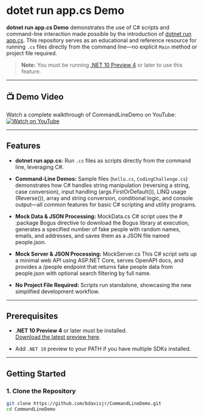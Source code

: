 # dotet run app.cs Demo

**dotnet run app.cs Demo** demonstrates the use of C# scripts and command-line interaction made possible by the introduction of [dotnet run app.cs](https://devblogs.microsoft.com/dotnet/announcing-dotnet-run-app/). This repository serves as an educational and reference resource for running `.cs` files directly from the command line—no explicit `Main` method or project file required.

> **Note:** You must be running [.NET 10 Preview 4](https://dotnet.microsoft.com/en-us/download/dotnet/10.0) or later to use this feature.

---

## 📺 Demo Video

Watch a complete walkthrough of CommandLineDemo on YouTube:  
[![Watch on YouTube](https://img.shields.io/badge/Watch-YouTube-red?logo=youtube)](https://www.youtube.com/watch?v=YOUR_VIDEO_ID)



---

## Features

- **dotnet run app.cs:** Run `.cs` files as scripts directly from the command line, leveraging C#.
- **Command-Line Demos:** Sample files (`hello.cs`, `CodingChallenge.cs`) demonstrates how C# handles string manipulation (reversing a string, case conversion), input handling (args.FirstOrDefault()), LINQ usage (Reverse()), array and string  conversion, conditional logic, and console output—all common features for basic C# scripting and utility programs.
 
- **Mock Data & JSON Processing:** MockData.cs  C# script uses the # :package Bogus directive to download the Bogus library at execution, generates a specified number of fake people with random names, emails, and addresses, and saves them as a JSON file named people.json.

- **Mock Server & JSON Processing:** MockServer.cs  This C# script sets up a minimal web API using ASP.NET Core, serves OpenAPI docs, and provides a /people endpoint that returns fake people data from people.json with optional search filtering by full name.
- **No Project File Required:** Scripts run standalone, showcasing the new simplified development workflow.

---

## Prerequisites

- **.NET 10 Preview 4** or later must be installed.  
  [Download the latest preview here](https://dotnet.microsoft.com/en-us/download/dotnet/10.0).

- Add `.NET 10` preview to your PATH if you have multiple SDKs installed.

---

## Getting Started

### 1. Clone the Repository

```bash
git clone https://github.com/bdavisjr/CommandLineDemo.git
cd CommandLineDemo
